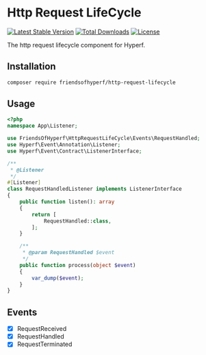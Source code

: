 # Http Request LifeCycle

[![Latest Stable Version](https://img.shields.io/packagist/v/friendsofhyperf/http-request-lifecycle)](https://packagist.org/packages/friendsofhyperf/http-request-lifecycle)
[![Total Downloads](https://img.shields.io/packagist/dt/friendsofhyperf/http-request-lifecycle)](https://packagist.org/packages/friendsofhyperf/http-request-lifecycle)
[![License](https://img.shields.io/packagist/l/friendsofhyperf/http-request-lifecycle)](https://github.com/friendsofhyperf/http-request-lifecycle)

The http request lifecycle component for Hyperf.

## Installation

```bash
composer require friendsofhyperf/http-request-lifecycle
```

## Usage

```php
<?php
namespace App\Listener;

use FriendsOfHyperf\HttpRequestLifeCycle\Events\RequestHandled;
use Hyperf\Event\Annotation\Listener;
use Hyperf\Event\Contract\ListenerInterface;

/**
 * @Listener
 */
#[Listener]
class RequestHandledListener implements ListenerInterface
{
    public function listen(): array
    {
        return [
            RequestHandled::class,
        ];
    }

    /**
     * @param RequestHandled $event
     */
    public function process(object $event)
    {
        var_dump($event);
    }
}
```

## Events

- [x] RequestReceived
- [x] RequestHandled
- [x] RequestTerminated
